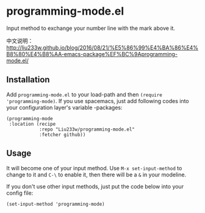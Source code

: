 # programming-mode.el
Input method to exchange your number line with the mark above it.

中文说明： http://liu233w.github.io/blog/2016/08/21/%E5%86%99%E4%BA%86%E4%B8%80%E4%B8%AA-emacs-package%EF%BC%9Aprogramming-mode.el/

## Installation
Add `programming-mode.el` to your load-path and then `(require 'programming-mode)`.
If you use spacemacs, just add following codes into your configuration layer's variable
<layer>-packages:
``` emacs-lisp
(programming-mode
 :location (recipe
            :repo "Liu233w/programming-mode.el"
            :fetcher github))
```

## Usage
It will become one of your input method. Use `M-x set-input-method` to change to it
and `C-\` to enable it, then there will be a `&` in your modeline.

If you don't use other input methods, just put the code below into your config file:
``` emacs-lisp
(set-input-method 'programming-mode)
```
